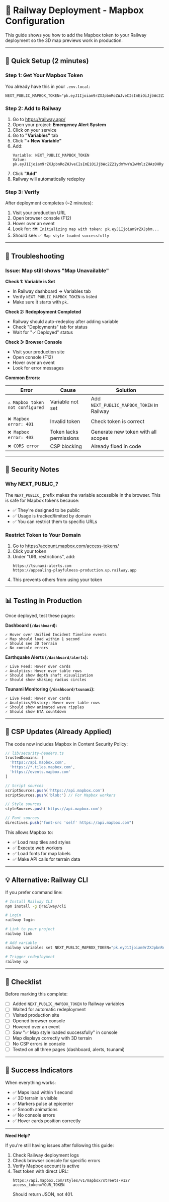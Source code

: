 # 🚂 Railway Deployment - Mapbox Configuration

This guide shows you how to add the Mapbox token to your Railway deployment so the 3D map previews work in production.

---

## 🎯 **Quick Setup (2 minutes)**

### **Step 1: Get Your Mapbox Token**

You already have this in your `.env.local`:
```
NEXT_PUBLIC_MAPBOX_TOKEN="pk.eyJ1Ijoiam9rZXJpbnRoZWJveCIsImEiOiJjbWc2Z21ydmYwYnIwMmlzZHAzOHRyemRsIn0._f0_1Euc0NJkNyvoYmIvrg"
```

### **Step 2: Add to Railway**

1. Go to https://railway.app/
2. Open your project: **Emergency Alert System**
3. Click on your service
4. Go to **"Variables"** tab
5. Click **"+ New Variable"**
6. Add:
   ```
   Variable: NEXT_PUBLIC_MAPBOX_TOKEN
   Value: pk.eyJ1Ijoiam9rZXJpbnRoZWJveCIsImEiOiJjbWc2Z21ydmYwYnIwMmlzZHAzOHRyemRsIn0._f0_1Euc0NJkNyvoYmIvrg
   ```
7. Click **"Add"**
8. Railway will automatically redeploy

### **Step 3: Verify**

After deployment completes (~2 minutes):
1. Visit your production URL
2. Open browser console (F12)
3. Hover over an event
4. Look for: `🗺️ Initializing map with token: pk.eyJ1Ijoiam9rZXJpbm...`
5. Should see: `✅ Map style loaded successfully`

---

## 🐛 **Troubleshooting**

### **Issue: Map still shows "Map Unavailable"**

**Check 1: Variable is Set**
- In Railway dashboard → Variables tab
- Verify `NEXT_PUBLIC_MAPBOX_TOKEN` is listed
- Make sure it starts with `pk.`

**Check 2: Redeployment Completed**
- Railway should auto-redeploy after adding variable
- Check "Deployments" tab for status
- Wait for "✓ Deployed" status

**Check 3: Browser Console**
- Visit your production site
- Open console (F12)
- Hover over an event
- Look for error messages

**Common Errors:**

| Error | Cause | Solution |
|-------|-------|----------|
| `⚠️ Mapbox token not configured` | Variable not set | Add `NEXT_PUBLIC_MAPBOX_TOKEN` in Railway |
| `❌ Mapbox error: 401` | Invalid token | Check token is correct |
| `❌ Mapbox error: 403` | Token lacks permissions | Generate new token with all scopes |
| `❌ CORS error` | CSP blocking | Already fixed in code |

---

## 🔐 **Security Notes**

### **Why NEXT_PUBLIC_?**

The `NEXT_PUBLIC_` prefix makes the variable accessible in the browser. This is safe for Mapbox tokens because:
- ✅ They're designed to be public
- ✅ Usage is tracked/limited by domain
- ✅ You can restrict them to specific URLs

### **Restrict Token to Your Domain**

1. Go to https://account.mapbox.com/access-tokens/
2. Click your token
3. Under "URL restrictions", add:
   ```
   https://tsunami-alerts.com
   https://appealing-playfulness-production.up.railway.app
   ```
4. This prevents others from using your token

---

## 📊 **Testing in Production**

Once deployed, test these pages:

**Dashboard (`/dashboard`):**
```
✓ Hover over Unified Incident Timeline events
✓ Map should load within 1 second
✓ Should see 3D terrain
✓ No console errors
```

**Earthquake Alerts (`/dashboard/alerts`):**
```
✓ Live Feed: Hover over cards
✓ Analytics: Hover over table rows  
✓ Should show depth shaft visualization
✓ Should show shaking radius circles
```

**Tsunami Monitoring (`/dashboard/tsunami`):**
```
✓ Live Feed: Hover over cards
✓ Analytics/History: Hover over table rows
✓ Should show animated wave ripples
✓ Should show ETA countdown
```

---

## 🚀 **CSP Updates (Already Applied)**

The code now includes Mapbox in Content Security Policy:

```typescript
// lib/security-headers.ts
trustedDomains: [
  'https://api.mapbox.com',
  'https://*.tiles.mapbox.com',
  'https://events.mapbox.com'
]

// Script sources
scriptSources.push('https://api.mapbox.com')
scriptSources.push('blob:') // For Mapbox workers

// Style sources
styleSources.push('https://api.mapbox.com')

// Font sources
directives.push("font-src 'self' https://api.mapbox.com")
```

This allows Mapbox to:
- ✅ Load map tiles and styles
- ✅ Execute web workers
- ✅ Load fonts for map labels
- ✅ Make API calls for terrain data

---

## 💡 **Alternative: Railway CLI**

If you prefer command line:

```bash
# Install Railway CLI
npm install -g @railway/cli

# Login
railway login

# Link to your project
railway link

# Add variable
railway variables set NEXT_PUBLIC_MAPBOX_TOKEN="pk.eyJ1Ijoiam9rZXJpbnRoZWJveCIsImEiOiJjbWc2Z21ydmYwYnIwMmlzZHAzOHRyemRsIn0._f0_1Euc0NJkNyvoYmIvrg"

# Trigger redeployment
railway up
```

---

## 📝 **Checklist**

Before marking this complete:

- [ ] Added `NEXT_PUBLIC_MAPBOX_TOKEN` to Railway variables
- [ ] Waited for automatic redeployment
- [ ] Visited production site
- [ ] Opened browser console
- [ ] Hovered over an event
- [ ] Saw "✅ Map style loaded successfully" in console
- [ ] Map displays correctly with 3D terrain
- [ ] No CSP errors in console
- [ ] Tested on all three pages (dashboard, alerts, tsunami)

---

## 🎉 **Success Indicators**

When everything works:
- ✅ Maps load within 1 second
- ✅ 3D terrain is visible
- ✅ Markers pulse at epicenter
- ✅ Smooth animations
- ✅ No console errors
- ✅ Hover cards position correctly

---

**Need Help?**

If you're still having issues after following this guide:
1. Check Railway deployment logs
2. Check browser console for specific errors
3. Verify Mapbox account is active
4. Test token with direct URL:
   ```
   https://api.mapbox.com/styles/v1/mapbox/streets-v12?access_token=YOUR_TOKEN
   ```
   Should return JSON, not 401.
